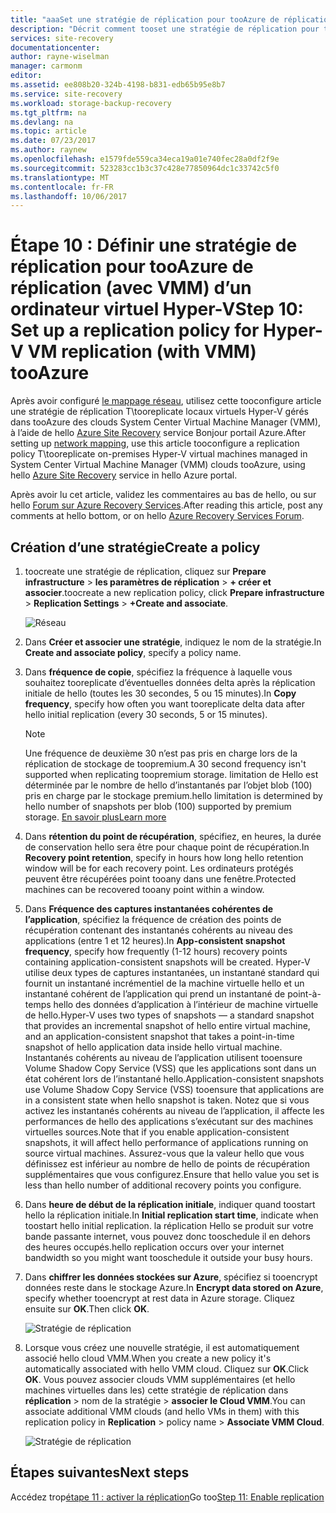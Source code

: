 ```yaml
---
title: "aaaSet une stratégie de réplication pour tooAzure de réplication d’ordinateur virtuel d’Hyper-V (avec VMM) avec Azure Site Recovery | Documents Microsoft"
description: "Décrit comment tooset une stratégie de réplication pour tooAzure de réplication d’ordinateur virtuel d’Hyper-V (avec VMM) avec Azure Site Recovery"
services: site-recovery
documentationcenter: 
author: rayne-wiselman
manager: carmonm
editor: 
ms.assetid: ee808b20-324b-4198-b831-edb65b95e8b7
ms.service: site-recovery
ms.workload: storage-backup-recovery
ms.tgt_pltfrm: na
ms.devlang: na
ms.topic: article
ms.date: 07/23/2017
ms.author: raynew
ms.openlocfilehash: e1579fde559ca34eca19a01e740fec28a0df2f9e
ms.sourcegitcommit: 523283cc1b3c37c428e77850964dc1c33742c5f0
ms.translationtype: MT
ms.contentlocale: fr-FR
ms.lasthandoff: 10/06/2017
---
```

# <a name="step-10-set-up-a-replication-policy-for-hyper-v-vm-replication-with-vmm-tooazure"></a><span data-ttu-id="28f7a-103">Étape 10 : Définir une stratégie de réplication pour tooAzure de réplication (avec VMM) d’un ordinateur virtuel Hyper-V</span><span class="sxs-lookup"><span data-stu-id="28f7a-103">Step 10: Set up a replication policy for Hyper-V VM replication (with VMM) tooAzure</span></span>


<span data-ttu-id="28f7a-104">Après avoir configuré [le mappage réseau](vmm-to-azure-walkthrough-network-mapping.md), utilisez cette tooconfigure article une stratégie de réplication T\tooreplicate locaux virtuels Hyper-V gérés dans tooAzure des clouds System Center Virtual Machine Manager (VMM), à l’aide de hello [ Azure Site Recovery](site-recovery-overview.md) service Bonjour portail Azure.</span><span class="sxs-lookup"><span data-stu-id="28f7a-104">After setting up [network mapping](vmm-to-azure-walkthrough-network-mapping.md), use this article tooconfigure a replication policy T\tooreplicate on-premises Hyper-V virtual machines managed in System Center Virtual Machine Manager (VMM) clouds tooAzure, using hello [Azure Site Recovery](site-recovery-overview.md) service in hello Azure portal.</span></span>

<span data-ttu-id="28f7a-105">Après avoir lu cet article, validez les commentaires au bas de hello, ou sur hello [Forum sur Azure Recovery Services](https://social.msdn.microsoft.com/forums/azure/home?forum=hypervrecovmgr).</span><span class="sxs-lookup"><span data-stu-id="28f7a-105">After reading this article, post any comments at hello bottom, or on hello [Azure Recovery Services Forum](https://social.msdn.microsoft.com/forums/azure/home?forum=hypervrecovmgr).</span></span>



## <a name="create-a-policy"></a><span data-ttu-id="28f7a-106">Création d’une stratégie</span><span class="sxs-lookup"><span data-stu-id="28f7a-106">Create a policy</span></span>

1. <span data-ttu-id="28f7a-107">toocreate une stratégie de réplication, cliquez sur **Prepare infrastructure** > **les paramètres de réplication** > **+ créer et associer**.</span><span class="sxs-lookup"><span data-stu-id="28f7a-107">toocreate a new replication policy, click **Prepare infrastructure** > **Replication Settings** > **+Create and associate**.</span></span>

    ![Réseau](./media/vmm-to-azure-walkthrough-replication/gs-replication.png)
2. <span data-ttu-id="28f7a-109">Dans **Créer et associer une stratégie**, indiquez le nom de la stratégie.</span><span class="sxs-lookup"><span data-stu-id="28f7a-109">In **Create and associate policy**, specify a policy name.</span></span>
3. <span data-ttu-id="28f7a-110">Dans **fréquence de copie**, spécifiez la fréquence à laquelle vous souhaitez tooreplicate d’éventuelles données delta après la réplication initiale de hello (toutes les 30 secondes, 5 ou 15 minutes).</span><span class="sxs-lookup"><span data-stu-id="28f7a-110">In **Copy frequency**, specify how often you want tooreplicate delta data after hello initial replication (every 30 seconds, 5 or 15 minutes).</span></span>

    > [!NOTE]
    >  <span data-ttu-id="28f7a-111">Une fréquence de deuxième 30 n’est pas pris en charge lors de la réplication de stockage de toopremium.</span><span class="sxs-lookup"><span data-stu-id="28f7a-111">A 30 second frequency isn't supported when replicating toopremium storage.</span></span> <span data-ttu-id="28f7a-112">limitation de Hello est déterminée par le nombre de hello d’instantanés par l’objet blob (100) pris en charge par le stockage premium.</span><span class="sxs-lookup"><span data-stu-id="28f7a-112">hello limitation is determined by hello number of snapshots per blob (100) supported by premium storage.</span></span> [<span data-ttu-id="28f7a-113">En savoir plus</span><span class="sxs-lookup"><span data-stu-id="28f7a-113">Learn more</span></span>](../storage/common/storage-premium-storage.md#snapshots-and-copy-blob)

4. <span data-ttu-id="28f7a-114">Dans **rétention du point de récupération**, spécifiez, en heures, la durée de conservation hello sera être pour chaque point de récupération.</span><span class="sxs-lookup"><span data-stu-id="28f7a-114">In **Recovery point retention**, specify in hours how long hello retention window will be for each recovery point.</span></span> <span data-ttu-id="28f7a-115">Les ordinateurs protégés peuvent être récupérées point tooany dans une fenêtre.</span><span class="sxs-lookup"><span data-stu-id="28f7a-115">Protected machines can be recovered tooany point within a window.</span></span>
5. <span data-ttu-id="28f7a-116">Dans **Fréquence des captures instantanées cohérentes de l’application**, spécifiez la fréquence de création des points de récupération contenant des instantanés cohérents au niveau des applications (entre 1 et 12 heures).</span><span class="sxs-lookup"><span data-stu-id="28f7a-116">In **App-consistent snapshot frequency**, specify how frequently (1-12 hours) recovery points containing application-consistent snapshots will be created.</span></span> <span data-ttu-id="28f7a-117">Hyper-V utilise deux types de captures instantanées, un instantané standard qui fournit un instantané incrémentiel de la machine virtuelle hello et un instantané cohérent de l’application qui prend un instantané de point-à-temps hello des données d’application à l’intérieur de machine virtuelle de hello.</span><span class="sxs-lookup"><span data-stu-id="28f7a-117">Hyper-V uses two types of snapshots — a standard snapshot that provides an incremental snapshot of hello entire virtual machine, and an application-consistent snapshot that takes a point-in-time snapshot of hello application data inside hello virtual machine.</span></span> <span data-ttu-id="28f7a-118">Instantanés cohérents au niveau de l’application utilisent tooensure Volume Shadow Copy Service (VSS) que les applications sont dans un état cohérent lors de l’instantané hello.</span><span class="sxs-lookup"><span data-stu-id="28f7a-118">Application-consistent snapshots use Volume Shadow Copy Service (VSS) tooensure that applications are in a consistent state when hello snapshot is taken.</span></span> <span data-ttu-id="28f7a-119">Notez que si vous activez les instantanés cohérents au niveau de l’application, il affecte les performances de hello des applications s’exécutant sur des machines virtuelles sources.</span><span class="sxs-lookup"><span data-stu-id="28f7a-119">Note that if you enable application-consistent snapshots, it will affect hello performance of applications running on source virtual machines.</span></span> <span data-ttu-id="28f7a-120">Assurez-vous que la valeur hello que vous définissez est inférieur au nombre de hello de points de récupération supplémentaires que vous configurez.</span><span class="sxs-lookup"><span data-stu-id="28f7a-120">Ensure that hello value you set is less than hello number of additional recovery points you configure.</span></span>
6. <span data-ttu-id="28f7a-121">Dans **heure de début de la réplication initiale**, indiquer quand toostart hello la réplication initiale.</span><span class="sxs-lookup"><span data-stu-id="28f7a-121">In **Initial replication start time**, indicate when toostart hello initial replication.</span></span> <span data-ttu-id="28f7a-122">la réplication Hello se produit sur votre bande passante internet, vous pouvez donc tooschedule il en dehors des heures occupés.</span><span class="sxs-lookup"><span data-stu-id="28f7a-122">hello replication occurs over your internet bandwidth so you might want tooschedule it outside your busy hours.</span></span>
7. <span data-ttu-id="28f7a-123">Dans **chiffrer les données stockées sur Azure**, spécifiez si tooencrypt données reste dans le stockage Azure.</span><span class="sxs-lookup"><span data-stu-id="28f7a-123">In **Encrypt data stored on Azure**, specify whether tooencrypt at rest data in Azure storage.</span></span> <span data-ttu-id="28f7a-124">Cliquez ensuite sur **OK**.</span><span class="sxs-lookup"><span data-stu-id="28f7a-124">Then click **OK**.</span></span>

    ![Stratégie de réplication](./media/vmm-to-azure-walkthrough-replication/gs-replication2.png)
8. <span data-ttu-id="28f7a-126">Lorsque vous créez une nouvelle stratégie, il est automatiquement associé hello cloud VMM.</span><span class="sxs-lookup"><span data-stu-id="28f7a-126">When you create a new policy it's automatically associated with hello VMM cloud.</span></span> <span data-ttu-id="28f7a-127">Cliquez sur **OK**.</span><span class="sxs-lookup"><span data-stu-id="28f7a-127">Click **OK**.</span></span> <span data-ttu-id="28f7a-128">Vous pouvez associer clouds VMM supplémentaires (et hello machines virtuelles dans les) cette stratégie de réplication dans **réplication** > nom de la stratégie > **associer le Cloud VMM**.</span><span class="sxs-lookup"><span data-stu-id="28f7a-128">You can associate additional VMM clouds (and hello VMs in them) with this replication policy in **Replication** > policy name > **Associate VMM Cloud**.</span></span>

    ![Stratégie de réplication](./media/vmm-to-azure-walkthrough-replication/policy-associate.png)



## <a name="next-steps"></a><span data-ttu-id="28f7a-130">Étapes suivantes</span><span class="sxs-lookup"><span data-stu-id="28f7a-130">Next steps</span></span>

<span data-ttu-id="28f7a-131">Accédez trop[étape 11 : activer la réplication](vmm-to-azure-walkthrough-enable-replication.md)</span><span class="sxs-lookup"><span data-stu-id="28f7a-131">Go too[Step 11: Enable replication](vmm-to-azure-walkthrough-enable-replication.md)</span></span>
